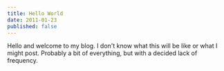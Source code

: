 ```yaml
---
title: Hello World
date: 2011-01-23
published: false
---
```

Hello and welcome to my blog. I don't know what this will be like or what I might post. Probably a bit of everything, but with a decided lack of frequency.
